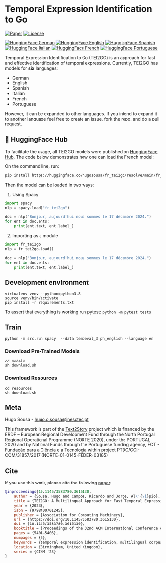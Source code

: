 # Temporal Expression Identification to Go

[![Paper](https://img.shields.io/badge/Paper-557C55)](https://dl.acm.org/doi/10.1145/3583780.3615130)
[![License](https://img.shields.io/badge/license-MIT-brightgreen)](LICENSE)

[![HuggingFace German](https://img.shields.io/badge/-German-informational)](https://huggingface.co/hugosousa/de_tei2go)
[![HuggingFace English](https://img.shields.io/badge/-English-informational)](https://huggingface.co/hugosousa/en_tei2go)
[![HuggingFace Spanish](https://img.shields.io/badge/-Spanish-informational)](https://huggingface.co/hugosousa/es_tei2go)
[![HuggingFace Italian](https://img.shields.io/badge/-Italian-informational)](https://huggingface.co/hugosousa/it_tei2go)
[![HuggingFace French](https://img.shields.io/badge/-French-informational)](https://huggingface.co/hugosousa/fr_tei2go)
[![HuggingFace Portuguese](https://img.shields.io/badge/-Portuguese-informational)](https://huggingface.co/hugosousa/pt_tei2go)

Temporal Expression Identification to Go (TEI2GO) is an approach for fast and effective identification of temporal
expressions.
Currently, TEI2GO has models for **six** languages:

- German
- English
- Spanish
- Italian
- French
- Portuguese

However, it can be expanded to other languages. If you intend to expand it to another language feel free to create an issue, fork the repo, and do a pull request.  

## 🤗 HuggingFace Hub

To facilitate the usage, all TEI2GO models were published on [HuggingFace Hub](https://huggingface.co/hugosousa). The code below demonstrates how one can load the French model:

On the command line, run:

```bash
pip install https://huggingface.co/hugosousa/fr_tei2go/resolve/main/fr_tei2go-any-py3-none-any.whl
```

Then the model can be loaded in two ways:

1. Using Spacy

```python
import spacy
nlp = spacy.load("fr_tei2go")

doc = nlp("Bonjour, aujourd'hui nous sommes le 17 décembre 2024.")
for ent in doc.ents:
    print(ent.text, ent.label_)
```

2. Importing as a module

``` python
import fr_tei2go
nlp = fr_tei2go.load()

doc = nlp("Bonjour, aujourd'hui nous sommes le 17 décembre 2024.")
for ent in doc.ents:
    print(ent.text, ent.label_)
```

## Development environment

```shell
virtualenv venv --python=python3.8
source venv/bin/activate
pip install -r requirements.txt
```

To assert that everything is working run pytest: `python -m pytest tests`

## Train

```shell
python -m src.run spacy  --data tempeval_3 ph_english --language en
```

### Download Pre-Trained Models

```shell
cd models
sh download.sh
```

### Download Resources

```shell
cd resources
sh download.sh
```

## Meta

Hugo Sousa - <hugo.o.sousa@inesctec.pt>

This framework is part of the [Text2Story](https://text2story.inesctec.pt/) project which is financed by the ERDF –
European Regional Development Fund through the North Portugal Regional Operational Programme (NORTE 2020), under the
PORTUGAL 2020 and by National Funds through the Portuguese funding agency, FCT - Fundação para a Ciência e a Tecnologia
within project PTDC/CCI-COM/31857/2017 (NORTE-01-0145-FEDER-03185)

## Cite

If you use this work, please cite the following [paper](https://dl.acm.org/doi/10.1145/3583780.3615130):

```bibtex
@inproceedings{10.1145/3583780.3615130,
    author = {Sousa, Hugo and Campos, Ricardo and Jorge, Al\'{\i}pio},
    title = {TEI2GO: A Multilingual Approach for Fast Temporal Expression Identification},
    year = {2023},
    isbn = {9798400701245},
    publisher = {Association for Computing Machinery},
    url = {https://doi.org/10.1145/3583780.3615130},
    doi = {10.1145/3583780.3615130},
    booktitle = {Proceedings of the 32nd ACM International Conference on Information and Knowledge Management},
    pages = {5401–5406},
    numpages = {6},
    keywords = {temporal expression identification, multilingual corpus, weak label},
    location = {Birmingham, United Kingdom},
    series = {CIKM '23}
}
```
